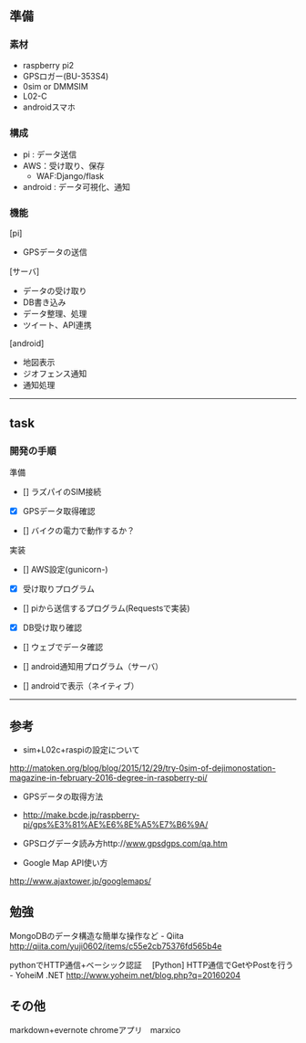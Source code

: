 ## 準備

### 素材

* raspberry pi2
* GPSロガー(BU-353S4)
* 0sim or DMMSIM
* L02-C
* androidスマホ

### 構成

* pi : データ送信
* AWS：受け取り、保存
     * WAF:Django/flask
* android : データ可視化、通知

### 機能

[pi]
* GPSデータの送信

[サーバ]
* データの受け取り
* DB書き込み
* データ整理、処理
* ツイート、API連携

[android]
* 地図表示
* ジオフェンス通知
* 通知処理

------------------------------------------------
## task

### 開発の手順

準備
- [] ラズパイのSIM接続
- [x] GPSデータ取得確認
- [] バイクの電力で動作するか？

実装
- [] AWS設定(gunicorn-)
- [x] 受け取りプログラム
- [] piから送信するプログラム(Requestsで実装)
- [x] DB受け取り確認
- [] ウェブでデータ確認

- [] android通知用プログラム（サーバ）
- [] androidで表示（ネイティブ）

------------------------------------------------

## 参考

-  sim+L02c+raspiの設定について

http://matoken.org/blog/blog/2015/12/29/try-0sim-of-dejimonostation-magazine-in-february-2016-degree-in-raspberry-pi/

-  GPSデータの取得方法
- http://make.bcde.jp/raspberry-pi/gps%E3%81%AE%E6%8E%A5%E7%B6%9A/

- GPSログデータ読み方http://www.gpsdgps.com/qa.htm

-  Google Map API使い方

http://www.ajaxtower.jp/googlemaps/

## 勉強
MongoDBのデータ構造な簡単な操作など - Qiita http://qiita.com/yuji0602/items/c55e2cb75376fd565b4e

pythonでHTTP通信+ベーシック認証
　[Python] HTTP通信でGetやPostを行う - YoheiM .NET http://www.yoheim.net/blog.php?q=20160204

## その他

markdown+evernote
 chromeアプリ　marxico

